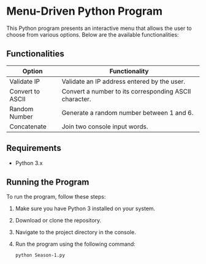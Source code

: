 # Menu-Driven Python Program

This Python program presents an interactive menu that allows the user to choose from various options. Below are the available functionalities:

## Functionalities

| Option              | Functionality                                         |
|---------------------|------------------------------------------------------|
| Validate IP         | Validate an IP address entered by the user.         |
| Convert to ASCII    | Convert a number to its corresponding ASCII character.|
| Random Number       | Generate a random number between 1 and 6.           |
| Concatenate         | Join two console input words.                        |

## Requirements

- Python 3.x

## Running the Program

To run the program, follow these steps:

1. Make sure you have Python 3 installed on your system.
2. Download or clone the repository.
3. Navigate to the project directory in the console.
4. Run the program using the following command:

   ```bash
   python Season-1.py
